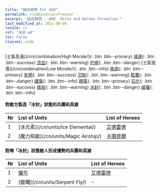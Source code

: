 ```yaml
---
title: "組合說明 for 冰封"
permalink: /combination/Freeze/
excerpt: "組合說明 - 冰封. Units and Heroes Formation."
last_modified_at: 2021-08-04
locale: cn
ref: "冰封.md"
toc: false
classes: wide
---
```


  [士氣高漲](/cn/combination/High Morale/){: .btn .btn--primary} [減速](/cn/combination/Slow/){: .btn .btn--success} [流血](/cn/combination/Bleeding/){: .btn .btn--warning} [灼燒](/cn/combination/Burning/){: .btn .btn--danger} [士氣低落](/cn/combination/Low Morale/){: .btn .btn--info} [疾病](/cn/combination/Disease/){: .btn .btn--primary} [失明](/cn/combination/Blind/){: .btn .btn--success} [沉默](/cn/combination/Silence/){: .btn .btn--warning} [眩暈](/cn/combination/Stun/){: .btn .btn--danger} [護盾](/cn/combination/Shield/){: .btn .btn--info} [靜電](/cn/combination/Static/){: .btn .btn--primary} [石化](/cn/combination/Petrify/){: .btn .btn--success} [瘟疫](/cn/combination/Plague/){: .btn .btn--warning} [冰封](/cn/combination/Freeze/){: .btn .btn--danger} [威懾](/cn/combination/Deterrence/){: .btn .btn--info} 


#### 對敵方製造「冰封」狀態的兵團和英雄

  | Nr |  List of Units  | List of Heroes | 
  |:---|:----------------|:---------------| 
  | 1 | [冰元素](/cn/units/Ice Elemental/) | [艾德雷德](/cn/heroes/Adelaide/) |
  | 2 | [魔力飛艇](/cn/units/Magic Airship/) | [卡珊貝爾](/cn/heroes/Cassanbel/) |


#### 對陣「冰封」狀態敵人形成優勢的兵團和英雄

  | Nr |  List of Units  | List of Heroes | 
  |:---|:----------------|:---------------| 
  | 1 | [蠻牛](/cn/units/Gorgon/) | [艾德雷德](/cn/heroes/Adelaide/) |
  | 2 | [龍蠅](/cn/units/Serpent Fly/) | - |
